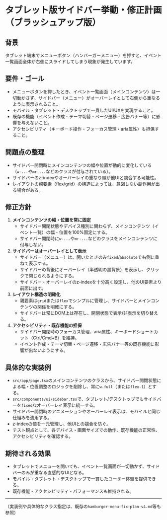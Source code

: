 # タブレット版サイドバー挙動・修正計画（ブラッシュアップ版）

## 背景
タブレット端末でメニューボタン（ハンバーガーメニュー）を押すと、イベント一覧画面全体が右側にスライドしてしまう現象が発生しています。

## 要件・ゴール
- メニューボタンを押したとき、イベント一覧画面（メインコンテンツ）は一切動かさず、サイドバー（メニュー）がオーバーレイとして右側から重なるように表示されること。
- モバイル・タブレット・デスクトップで一貫したUI/UXを実現すること。
- 既存の機能（イベント作成・テーマ切替・ページ遷移・広告バナー等）に影響を与えないこと。
- アクセシビリティ（キーボード操作・フォーカス管理・aria属性）も担保すること。

## 問題点の整理
- サイドバー開閉時にメインコンテンツの幅や位置が動的に変化している（`w-...`や`mr-...`などのクラスが付与されている）。
- サイドバーのz-indexやオーバーレイの重なり順が他UIと競合する可能性。
- レイアウトの親要素（flex/grid）の構造によっては、意図しない副作用が出る場合がある。

## 修正方針
1. **メインコンテンツの幅・位置を常に固定**
    - サイドバー開閉状態やデバイス種別に関わらず、メインコンテンツ（イベント一覧）の幅・位置を100%固定にする。
    - サイドバー開閉時に`w-...`や`mr-...`などのクラスをメインコンテンツに付与しない。
2. **サイドバーはオーバーレイとして表示**
    - サイドバー（メニュー）は、開いたときのみ`fixed`/`absolute`で右側に重ねて表示する。
    - サイドバーの背後にオーバーレイ（半透明の黒背景）を表示し、クリックで閉じられるようにする。
    - サイドバー・オーバーレイのz-indexを十分高く設定し、他のUI要素より前面に出す。
3. **レイアウト構造の明確化**
    - 親要素は`grid`または`flex`でシンプルに管理し、サイドバーとメインコンテンツの関係を明確にする。
    - サイドバーは常にDOM上は存在し、開閉状態で表示/非表示を切り替える。
4. **アクセシビリティ・既存機能の担保**
    - サイドバー開閉時のフォーカス管理、aria属性、キーボードショートカット（Ctrl/Cmd+B）を維持。
    - イベント作成・テーマ切替・ページ遷移・広告バナー等の既存機能に影響が出ないようにする。

## 具体的な実装例
- `src/app/page.tsx`のメインコンテンツのクラスから、サイドバー開閉状態による幅・位置調整のロジックを削除し、常に`w-full`（または`flex-1`）とする。
- `src/components/ui/sidebar.tsx`で、タブレット/デスクトップでもサイドバーを`fixed`なオーバーレイ表示に統一する。
- サイドバー開閉時のアニメーションやオーバーレイ表示は、モバイルと同じ仕組みを流用する。
- z-indexの値を一元管理し、他UIとの競合を防ぐ。
- テスト観点として、各デバイス・画面サイズでの動作、既存機能の正常性、アクセシビリティを確認する。

## 期待される効果
- タブレットでメニューを開いても、イベント一覧画面が一切動かず、サイドバーのみが重なる直感的なUIとなる。
- モバイル・タブレット・デスクトップで一貫したユーザー体験を提供できる。
- 既存機能・アクセシビリティ・パフォーマンスも維持される。

---

（実装例や具体的なクラス指定は、既存の`hamburger-menu-fix-plan-v4.md`等も参照）
